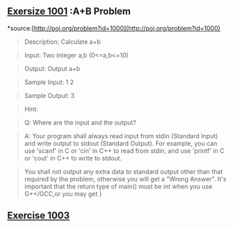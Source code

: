## [Exersize 1001](https://github.com/yzcyx/POJ/blob/master/Vol1/1000_A%2BB%20Problem.cpp) :A+B Problem
*source:[http://poj.org/problem?id=1000](http://poj.org/problem?id=1000)

>Description: Calculate a+b

>Input: Two integer a,b (0<=a,b<=10)

>Output: Output a+b

>Sample Input: 1 2

>Sample Output: 3

>Hint:

>Q: Where are the input and the output? 

>A: Your program shall always read input from stdin (Standard Input) and write output to stdout (Standard Output). For example, you can use 'scanf' in C or 'cin' in C++ to read from stdin, and use 'printf' in C or 'cout' in C++ to write to stdout. 

>You shall not output any extra data to standard output other than that required by the problem, otherwise you will get a "Wrong Answer". 
It's important that the return type of main() must be int when you use G++/GCC,or you may get }

## [Exercise 1003](https://github.com/yzcyx/POJ/blob/master/Vol1/1003_Hangover.cpp)
